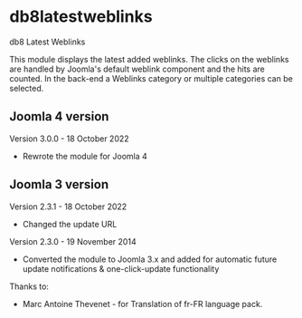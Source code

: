 db8latestweblinks
=================

db8 Latest Weblinks

This module displays the latest added weblinks. The clicks on the weblinks are handled by Joomla's default weblink component and the hits are counted. In the back-end a Weblinks category or multiple categories can be selected.

## Joomla 4 version
Version 3.0.0 - 18 October 2022
- Rewrote the module for Joomla 4

## Joomla 3 version
Version 2.3.1 - 18 October 2022
- Changed the update URL

Version 2.3.0 - 19 November 2014
- Converted the module to Joomla 3.x and added <updateserver> for automatic future update notifications & one-click-update functionality

Thanks to:
* Marc Antoine Thevenet - for Translation of fr-FR language pack.

